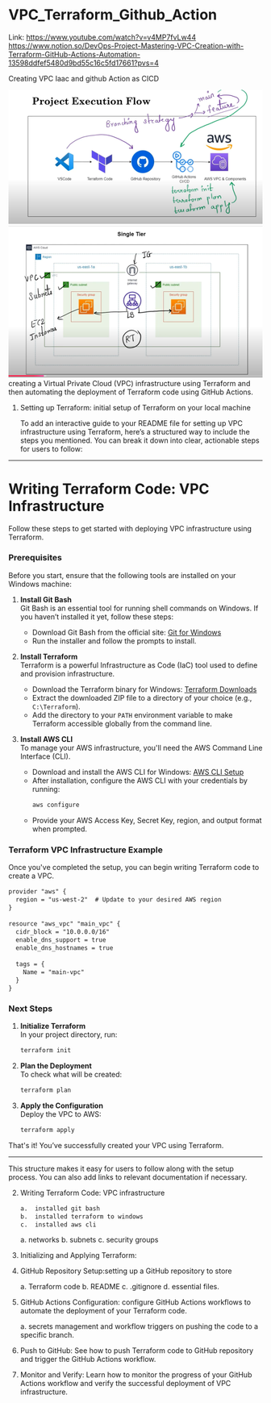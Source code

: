 # VPC_Terraform_Github_Action
Link: https://www.youtube.com/watch?v=v4MP7fvLw44
https://www.notion.so/DevOps-Project-Mastering-VPC-Creation-with-Terraform-GitHub-Actions-Automation-13598ddfef5480d9bd55c16c5fd17661?pvs=4



Creating VPC Iaac and github Action as CICD

![Alt text](image/projectfow.png)
![Alt text](image/image.png)
creating a Virtual Private Cloud (VPC) infrastructure using Terraform and then automating the deployment of  Terraform code using GitHub Actions.


1. Setting up Terraform:  initial setup of Terraform on your local machine

    To add an interactive guide to your README file for setting up VPC infrastructure using Terraform, here’s a structured way to include the steps you mentioned. You can break it down into clear, actionable steps for users to follow:

---

# Writing Terraform Code: VPC Infrastructure

Follow these steps to get started with deploying VPC infrastructure using Terraform.

### Prerequisites

Before you start, ensure that the following tools are installed on your Windows machine:

1. **Install Git Bash**  
   Git Bash is an essential tool for running shell commands on Windows. If you haven’t installed it yet, follow these steps:  
   - Download Git Bash from the official site: [Git for Windows](https://git-scm.com/)
   - Run the installer and follow the prompts to install.

2. **Install Terraform**  
   Terraform is a powerful Infrastructure as Code (IaC) tool used to define and provision infrastructure.  
   - Download the Terraform binary for Windows: [Terraform Downloads](https://www.terraform.io/downloads.html)
   - Extract the downloaded ZIP file to a directory of your choice (e.g., `C:\Terraform`).
   - Add the directory to your `PATH` environment variable to make Terraform accessible globally from the command line.

3. **Install AWS CLI**  
   To manage your AWS infrastructure, you'll need the AWS Command Line Interface (CLI).  
   - Download and install the AWS CLI for Windows: [AWS CLI Setup](https://docs.aws.amazon.com/cli/latest/userguide/install-cliv2-windows.html)
   - After installation, configure the AWS CLI with your credentials by running:  
     ```bash
     aws configure
     ```
   - Provide your AWS Access Key, Secret Key, region, and output format when prompted.

### Terraform VPC Infrastructure Example

Once you've completed the setup, you can begin writing Terraform code to create a VPC.

```hcl
provider "aws" {
  region = "us-west-2"  # Update to your desired AWS region
}

resource "aws_vpc" "main_vpc" {
  cidr_block = "10.0.0.0/16"
  enable_dns_support = true
  enable_dns_hostnames = true

  tags = {
    Name = "main-vpc"
  }
}
```

### Next Steps
1. **Initialize Terraform**  
   In your project directory, run:
   ```bash
   terraform init
   ```

2. **Plan the Deployment**  
   To check what will be created:
   ```bash
   terraform plan
   ```

3. **Apply the Configuration**  
   Deploy the VPC to AWS:
   ```bash
   terraform apply
   ```

That's it! You’ve successfully created your VPC using Terraform.

---

This structure makes it easy for users to follow along with the setup process. You can also add links to relevant documentation if necessary.
    
2. Writing Terraform Code:  VPC infrastructure

       a.  installed git bash 
       b.  installed terraform to windows 
       c.  installed aws cli
   
      a.   networks
      b.   subnets
      c.   security groups

4. Initializing and Applying Terraform:
   
5. GitHub Repository Setup:setting up a GitHub repository to store

     a.   Terraform code
     b.   README
     c.   .gitignore
     d.   essential files.
   
6. GitHub Actions Configuration: configure GitHub Actions workflows to automate the deployment of your Terraform code.

    a.   secrets management and workflow triggers on pushing the code to a specific branch.
    
7. Push to GitHub: See how to push  Terraform code to GitHub repository and trigger the GitHub Actions workflow.

8. Monitor and Verify: Learn how to monitor the progress of your GitHub Actions workflow and verify the successful deployment of  VPC infrastructure.

